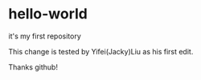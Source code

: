 # hello-world
it's my first repository

This change is tested by Yifei(Jacky)Liu as his first edit.

Thanks github!
